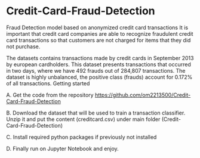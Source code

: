 # Credit-Card-Fraud-Detection

Fraud Detection model based on anonymized credit card transactions It is important that credit card companies are able to recognize fraudulent credit card transactions so that customers are not charged for items that they did not purchase.

The datasets contains transactions made by credit cards in September 2013 by european cardholders. This dataset presents transactions that occurred in two days, where we have 492 frauds out of 284,807 transactions. The dataset is highly unbalanced, the positive class (frauds) account for 0.172% of all transactions. Getting started

A. Get the code from the repository https://github.com/om2213500/Credit-Card-Fraud-Detection

B. Download the dataset that will be used to train a transaction classifier. Unzip it and put the content (creditcard.csv) under main folder (Credit-Card-Fraud-Detection)

C. Install required python packages if previously not installed

D. Finally run on Jupyter Notebook and enjoy.
